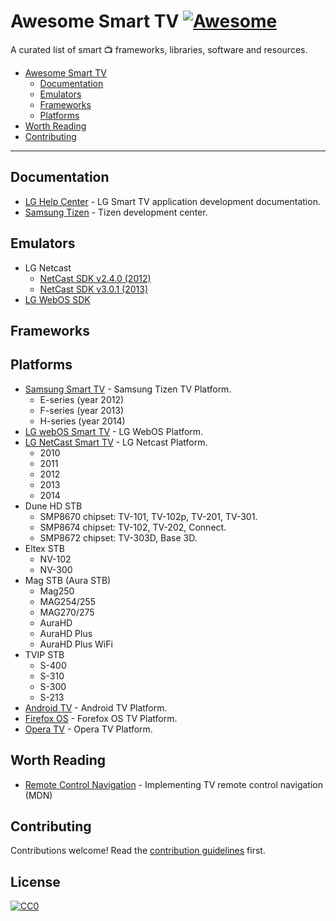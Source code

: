 # Awesome Smart TV [![Awesome](https://cdn.rawgit.com/sindresorhus/awesome/d7305f38d29fed78fa85652e3a63e154dd8e8829/media/badge.svg)](https://github.com/sindresorhus/awesome)

A curated list of smart :tv: frameworks, libraries, software and resources.

* [Awesome Smart TV](#awesome-smarttv)
  * [Documentation](#documentation)
  * [Emulators](#emulators)
  * [Frameworks](#frameworks)
  * [Platforms](#platforms)
* [Worth Reading](#worth-reading)
* [Contributing](#contributing)
  
----

## Documentation
* [LG Help Center](http://developer.lgappstv.com/TV_HELP/index.jsp) - LG Smart TV application development documentation.
* [Samsung Tizen](http://developer.samsung.com/tv/develop) - Tizen development center.

## Emulators
* LG Netcast 
  * [NetCast SDK v2.4.0 (2012)](http://webostv.developer.lge.com/discover/netcast/sdk/netcast-sdk-v240/)
  * [NetCast SDK v3.0.1 (2013)](http://webostv.developer.lge.com/discover/netcast/sdk/netcast-sdk-v301/)
* [LG WebOS SDK](http://webostv.developer.lge.com/sdk/download/download-sdk/)

## Frameworks

## Platforms

* [Samsung Smart TV](https://developer.tizen.org/tizen/tv) - Samsung Tizen TV Platform.
  * E-series (year 2012)
  * F-series (year 2013)
  * H-series (year 2014)
* [LG webOS Smart TV](http://www.lg.com/uk/smarttv/index.html) - LG WebOS Platform.
* [LG NetCast Smart TV](http://webostv.developer.lge.com/discover/netcast/overview/) - LG Netcast Platform.
  * 2010
  * 2011
  * 2012
  * 2013
  * 2014
* Dune HD STB
  * SMP8670 chipset: TV-101, TV-102p, TV-201, TV-301.
  * SMP8674 chipset: TV-102, TV-202, Connect.
  * SMP8672 chipset: TV-303D, Base 3D.
* Eltex STB
  * NV-102
  * NV-300
* Mag STB (Aura STB)
  * Mag250
  * MAG254/255
  * MAG270/275
  * AuraHD
  * AuraHD Plus
  * AuraHD Plus WiFi
* TVIP STB
  * S-400
  * S-310
  * S-300
  * S-213
* [Android TV](https://www.android.com/tv/) - Android TV Platform.
* [Firefox OS](https://www.mozilla.org/en-US/firefox/os/devices/tv/) - Forefox OS TV Platform.
* [Opera TV](http://www.operasoftware.com/opera-tv) - Opera TV Platform.

## Worth Reading
* [Remote Control Navigation](https://developer.mozilla.org/en-US/docs/Mozilla/Firefox_OS_for_TV/TV_remote_control_navigation) - Implementing TV remote control navigation (MDN)

## Contributing

Contributions welcome! Read the [contribution guidelines](CONTRIBUTING.md) first.

## License

[![CC0](http://i.creativecommons.org/p/zero/1.0/88x31.png)](http://creativecommons.org/publicdomain/zero/1.0/)
